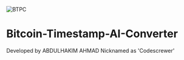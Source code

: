 ![BTPC](https://github.com/user-attachments/assets/3de3af1d-fa2e-4410-9274-1a82c22d8f58)
# Bitcoin-Timestamp-AI-Converter

Developed by
ABDULHAKIM AHMAD
Nicknamed as 'Codescrewer'



